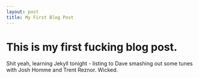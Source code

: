 ```yaml
---
layout: post
title: My First Blog Post
---
```


# This is my first fucking blog post.
Shit yeah, learning Jekyll tonight - listing to Dave smashing out some tunes with Josh Homme and Trent Reznor. Wicked.